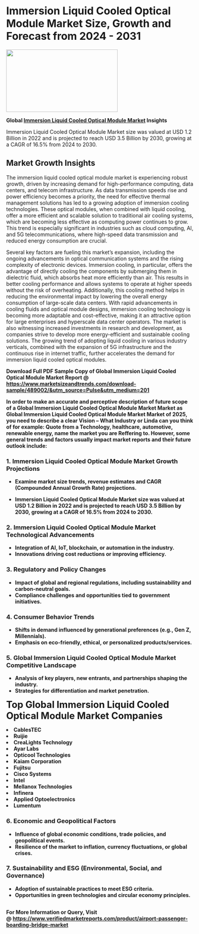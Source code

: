 <H1>Immersion Liquid Cooled Optical Module Market Size, Growth and Forecast from 2024 - 2031</H1><img class="aligncenter size-medium wp-image-584254" src="https://thirdeyenews.in/wp-content/uploads/2024/09/Global-Market-Research-300x168.jpeg" alt="" width="300" height="168" /><p><strong>Global&nbsp;<a href="https://www.marketsizeandtrends.com/download-sample/489002/&amp;utm_source=Pulse&amp;utm_medium=201">Immersion Liquid Cooled Optical Module Market</a> Insights</strong></p><p>Immersion Liquid Cooled Optical Module Market size was valued at USD 1.2 Billion in 2022 and is projected to reach USD 3.5 Billion by 2030, growing at a CAGR of 16.5% from 2024 to 2030.</p><p><h2>Market Growth Insights</h2> <p>The immersion liquid cooled optical module market is experiencing robust growth, driven by increasing demand for high-performance computing, data centers, and telecom infrastructure. As data transmission speeds rise and power efficiency becomes a priority, the need for effective thermal management solutions has led to a growing adoption of immersion cooling technologies. These optical modules, when combined with liquid cooling, offer a more efficient and scalable solution to traditional air cooling systems, which are becoming less effective as computing power continues to grow. This trend is especially significant in industries such as cloud computing, AI, and 5G telecommunications, where high-speed data transmission and reduced energy consumption are crucial.</p> <p><strong></strong></p> <p>Several key factors are fueling this market’s expansion, including the ongoing advancements in optical communication systems and the rising complexity of electronic devices. Immersion cooling, in particular, offers the advantage of directly cooling the components by submerging them in dielectric fluid, which absorbs heat more efficiently than air. This results in better cooling performance and allows systems to operate at higher speeds without the risk of overheating. Additionally, this cooling method helps in reducing the environmental impact by lowering the overall energy consumption of large-scale data centers. With rapid advancements in cooling fluids and optical module designs, immersion cooling technology is becoming more adaptable and cost-effective, making it an attractive option for large enterprises and hyperscale data center operators. The market is also witnessing increased investments in research and development, as companies strive to develop more energy-efficient and sustainable cooling solutions. The growing trend of adopting liquid cooling in various industry verticals, combined with the expansion of 5G infrastructure and the continuous rise in internet traffic, further accelerates the demand for immersion liquid cooled optical modules. <p><strong></p><p><span class=""><strong>Download Full PDF Sample Copy of Global Immersion Liquid Cooled Optical Module Market Report</strong> @ <a href="https://www.marketsizeandtrends.com/download-sample/489002/&amp;utm_source=Pulse&amp;utm_medium=201" target="_blank">https://www.marketsizeandtrends.com/download-sample/489002/&amp;utm_source=Pulse&amp;utm_medium=201</a></span></p><p>In order to make an accurate and perceptive description of future scope of a Global&nbsp;Immersion Liquid Cooled Optical Module Market Market as Global&nbsp;Immersion Liquid Cooled Optical Module Market Market of 2025, you need to describe a clear Vision &ndash; What Industry or Linda can you think of for example: Quote from a Technology, healthcare, automotive, renewable energy, name the market you are Reffering to. However, some general trends and factors usually impact market reports and their future outlook include:</p><h3>1.&nbsp;<strong>Immersion Liquid Cooled Optical Module Market Growth Projections</strong></h3><ul><li>Examine market size trends, revenue estimates and CAGR (Compounded Annual Growth Rate) projections.</li><li><p>Immersion Liquid Cooled Optical Module Market size was valued at USD 1.2 Billion in 2022 and is projected to reach USD 3.5 Billion by 2030, growing at a CAGR of 16.5% from 2024 to 2030.</p></li></ul><h3>2.&nbsp;<strong>Immersion Liquid Cooled Optical Module Market Technological Advancements</strong></h3><ul><li>Integration of AI, IoT, blockchain, or automation in the industry.</li><li>Innovations driving cost reductions or improving efficiency.</li></ul><h3>3.&nbsp;<strong>Regulatory and Policy Changes</strong></h3><ul><li>Impact of global and regional regulations, including sustainability and carbon-neutral goals.</li><li>Compliance challenges and opportunities tied to government initiatives.</li></ul><h3>4.&nbsp;<strong>Consumer Behavior Trends</strong></h3><ul><li>Shifts in demand influenced by generational preferences (e.g., Gen Z, Millennials).</li><li>Emphasis on eco-friendly, ethical, or personalized products/services.</li></ul><h3>5.&nbsp;<strong>Global Immersion Liquid Cooled Optical Module Market Competitive Landscape</strong></h3><ul><li>Analysis of key players, new entrants, and partnerships shaping the industry.</li><li>Strategies for differentiation and market penetration.</li></ul><p data-pm-slice="1 1 []"><span style="color: inherit; font-family: inherit; font-size: 25px;">Top Global Immersion Liquid Cooled Optical Module Market Companies</span></p><div class="" data-test-id=""><p><li>CablesTEC</li><li> Ruijie</li><li> CreaLights Technology</li><li> Ayar Labs</li><li> Opticool Technologies</li><li> Kaiam Corporation</li><li> Fujitsu</li><li> Cisco Systems</li><li> Intel</li><li> Mellanox Technologies</li><li> Infinera</li><li> Applied Optoelectronics</li><li> Lumentum</li></p></div><h3>6.&nbsp;<strong>Economic and Geopolitical Factors</strong></h3><ul><li>Influence of global economic conditions, trade policies, and geopolitical events.</li><li>Resilience of the market to inflation, currency fluctuations, or global crises.</li></ul><h3>7.&nbsp;<strong>Sustainability and ESG (Environmental, Social, and Governance)</strong></h3><ul><li>Adoption of sustainable practices to meet ESG criteria.</li><li>Opportunities in green technologies and circular economy principles.</li></ul><h2><strong style="font-size: 14px;">For More Information or Query, Visit @&nbsp;</strong><a style="background-color: #ffffff; font-size: 14px;" href="https://www.marketsizeandtrends.com/report/immersion-liquid-cooled-optical-module-market/" target="_blank">https://www.verifiedmarketreports.com/product/airport-passenger-boarding-bridge-market</a></h2>

